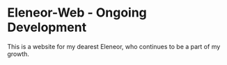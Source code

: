 # Eleneor-Web - Ongoing Development
This is a website for my dearest Eleneor, who continues to be a part of my growth.
